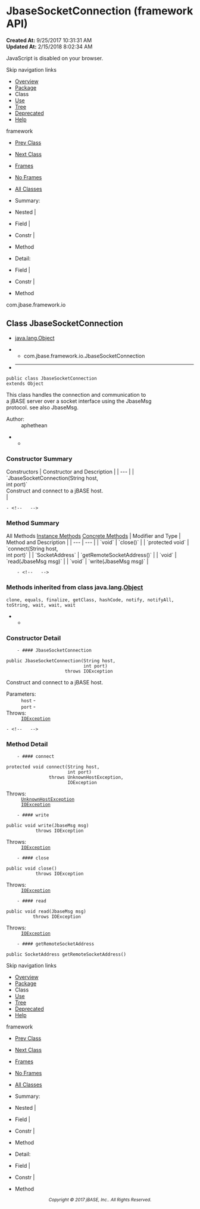 # JbaseSocketConnection (framework   API)

**Created At:** 9/25/2017 10:31:31 AM  
**Updated At:** 2/15/2018 8:02:34 AM  

<script type="text/javascript"><!--
    try {
        if (location.href.indexOf('is-external=true') == -1) {
            parent.document.title="JbaseSocketConnection (framework   API)";
        }
    }
    catch(err) {
    }
//-->
var methods = {"i0":10,"i1":10,"i2":10,"i3":10,"i4":10};
var tabs = {65535:["t0","All Methods"],2:["t2","Instance Methods"],8:["t4","Concrete Methods"]};
var altColor = "altColor";
var rowColor = "rowColor";
var tableTab = "tableTab";
var activeTableTab = "activeTableTab";</script><noscript><div>JavaScript is disabled on your browser.</div></noscript><!-- ========= START OF TOP NAVBAR ======= -->
<!--   -->
Skip navigation links
<!--   -->
- [Overview](../../../../overview-summary.html)
- [Package](/39220-io/com_jbase_framework_io_package-summary)
- Class
- [Use](/39223-class-use/com_jbase_framework_io_class-use_JbaseSocketConnection)
- [Tree](/39220-io/com_jbase_framework_io_package-tree)
- [Deprecated](../../../../deprecated-list.html)
- [Help](../../../../help-doc.html)


framework <br>

- [Prev Class](/39220-io/com_jbase_framework_io_JBaseSerializable.TYPE "interface in com.jbase.framework.io")
- [Next Class](/39220-io/com_jbase_framework_io_NaiveTrustManager "class in com.jbase.framework.io")


- [Frames](../../../../index.html?com/jbase/framework/io//39220-io/com_jbase_framework_io_JbaseSocketConnection)
- [No Frames](/39220-io/com_jbase_framework_io_JbaseSocketConnection)


- [All Classes](../../../../allclasses-noframe.html)


<script type="text/javascript"><!--
  allClassesLink = document.getElementById("allclasses_navbar_top");
  if(window==top) {
    allClassesLink.style.display = "block";
  }
  else {
    allClassesLink.style.display = "none";
  }
  //--></script>

- Summary:
- Nested |
- Field |
- Constr |
- Method


- Detail:
- Field |
- Constr |
- Method
<!--   -->
<!-- ========= END OF TOP NAVBAR ========= --><!-- ======== START OF CLASS DATA ======== -->
com.jbase.framework.io

## Class JbaseSocketConnection

- [java.lang.Object](http://java.sun.com/j2se/1.5.0/docs/api/java/lang/Object.html?is-external=true "class or interface in java.lang")
- - com.jbase.framework.io.JbaseSocketConnection


- * * *


```
public class JbaseSocketConnection
extends Object
```

This class handles the connection and communication to<br> a jBASE server over a socket interface using the JbaseMsg<br> protocol.  see also JbaseMsg.
<dl><dt><span class="simpleTagLabel">Author:</span></dt>
<dd>aphethean</dd></dl>

- <!-- ======== CONSTRUCTOR SUMMARY ======== -->
    - <!--   -->
### Constructor Summary


<caption><span>Constructors</span><span class="tabEnd"> </span></caption>| Constructor and Description |
| --- |
| `JbaseSocketConnection(String host,<br>                     int port)`<br>Construct and connect to a jBASE host.<br> |

<!-- ========== METHOD SUMMARY =========== -->
    - <!--   -->
### Method Summary


<caption><span id="t0" class="activeTableTab"><span>All Methods</span><span class="tabEnd"> </span></span><span id="t2" class="tableTab"><span><a href="javascript:show(2);">Instance Methods</a></span><span class="tabEnd"> </span></span><span id="t4" class="tableTab"><span><a href="javascript:show(8);">Concrete Methods</a></span><span class="tabEnd"> </span></span></caption>| Modifier and Type | Method and Description |
| --- | --- |
| `void` | `close()`  |
| `protected void` | `connect(String host,<br>       int port)`  |
| `SocketAddress` | `getRemoteSocketAddress()`  |
| `void` | `read(JbaseMsg msg)`  |
| `void` | `write(JbaseMsg msg)`  |


        - <!--   -->
### Methods inherited from class java.lang.[Object](http://java.sun.com/j2se/1.5.0/docs/api/java/lang/Object.html?is-external=true "class or interface in java.lang")
`clone, equals, finalize, getClass, hashCode, notify, notifyAll, toString, wait, wait, wait`

- <!-- ========= CONSTRUCTOR DETAIL ======== -->
    - <!--   -->
### Constructor Detail
<!--   -->
        - #### JbaseSocketConnection

```
public JbaseSocketConnection(String host,
                             int port)
                      throws IOException
```

Construct and connect to a jBASE host.
<dl><dt><span class="paramLabel">Parameters:</span></dt>
<dd>
<code>host</code> - </dd>
<dd>
<code>port</code> - </dd>
<dt><span class="throwsLabel">Throws:</span></dt>
<dd><code><a href="http://java.sun.com/j2se/1.5.0/docs/api/java/io/IOException.html?is-external=true" title="class or interface in java.io">IOException</a></code></dd></dl>

<!-- ============ METHOD DETAIL ========== -->
    - <!--   -->
### Method Detail
<!--   -->
        - #### connect

```
protected void connect(String host,
                       int port)
                throws UnknownHostException,
                       IOException
```
<dl><dt><span class="throwsLabel">Throws:</span></dt>
<dd><code><a href="http://java.sun.com/j2se/1.5.0/docs/api/java/net/UnknownHostException.html?is-external=true" title="class or interface in java.net">UnknownHostException</a></code></dd>
<dd><code><a href="http://java.sun.com/j2se/1.5.0/docs/api/java/io/IOException.html?is-external=true" title="class or interface in java.io">IOException</a></code></dd></dl>

<!--   -->
        - #### write

```
public void write(JbaseMsg msg)
           throws IOException
```
<dl><dt><span class="throwsLabel">Throws:</span></dt>
<dd><code><a href="http://java.sun.com/j2se/1.5.0/docs/api/java/io/IOException.html?is-external=true" title="class or interface in java.io">IOException</a></code></dd></dl>

<!--   -->
        - #### close

```
public void close()
           throws IOException
```
<dl><dt><span class="throwsLabel">Throws:</span></dt>
<dd><code><a href="http://java.sun.com/j2se/1.5.0/docs/api/java/io/IOException.html?is-external=true" title="class or interface in java.io">IOException</a></code></dd></dl>

<!--   -->
        - #### read

```
public void read(JbaseMsg msg)
          throws IOException
```
<dl><dt><span class="throwsLabel">Throws:</span></dt>
<dd><code><a href="http://java.sun.com/j2se/1.5.0/docs/api/java/io/IOException.html?is-external=true" title="class or interface in java.io">IOException</a></code></dd></dl>

<!--   -->
        - #### getRemoteSocketAddress

```
public SocketAddress getRemoteSocketAddress()
```
<!-- ========= END OF CLASS DATA ========= --><!-- ======= START OF BOTTOM NAVBAR ====== -->
<!--   -->
Skip navigation links
<!--   -->
- [Overview](../../../../overview-summary.html)
- [Package](/39220-io/com_jbase_framework_io_package-summary)
- Class
- [Use](/39223-class-use/com_jbase_framework_io_class-use_JbaseSocketConnection)
- [Tree](/39220-io/com_jbase_framework_io_package-tree)
- [Deprecated](../../../../deprecated-list.html)
- [Help](../../../../help-doc.html)


framework <br>

- [Prev Class](/39220-io/com_jbase_framework_io_JBaseSerializable.TYPE "interface in com.jbase.framework.io")
- [Next Class](/39220-io/com_jbase_framework_io_NaiveTrustManager "class in com.jbase.framework.io")


- [Frames](../../../../index.html?com/jbase/framework/io//39220-io/com_jbase_framework_io_JbaseSocketConnection)
- [No Frames](/39220-io/com_jbase_framework_io_JbaseSocketConnection)


- [All Classes](../../../../allclasses-noframe.html)


<script type="text/javascript"><!--
  allClassesLink = document.getElementById("allclasses_navbar_bottom");
  if(window==top) {
    allClassesLink.style.display = "block";
  }
  else {
    allClassesLink.style.display = "none";
  }
  //--></script>

- Summary:
- Nested |
- Field |
- Constr |
- Method


- Detail:
- Field |
- Constr |
- Method
<!--   -->
<!-- ======== END OF BOTTOM NAVBAR ======= -->
<small>			<center>			<i>Copyright © 2017 jBASE, Inc.. All Rights Reserved.</i>		</center></small>
